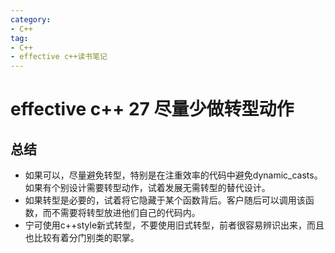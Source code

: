 ```yaml
---
category: 
- C++
tag:
- C++
- effective c++读书笔记
---
```


# effective c++ 27 尽量少做转型动作


## 总结
- 如果可以，尽量避免转型，特别是在注重效率的代码中避免dynamic_casts。如果有个别设计需要转型动作，试着发展无需转型的替代设计。
- 如果转型是必要的，试着将它隐藏于某个函数背后。客户随后可以调用该函数，而不需要将转型放进他们自己的代码内。
- 宁可使用c++style新式转型，不要使用旧式转型，前者很容易辨识出来，而且也比较有着分门别类的职掌。
